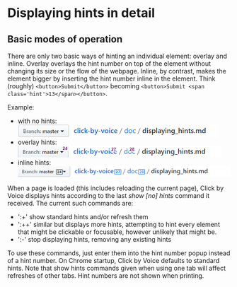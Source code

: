 #  Displaying hints in detail

## Basic modes of operation

There are only two basic ways of hinting an individual element: overlay
and inline.  Overlay overlays the hint number on top of the element
without changing its size or the flow of the webpage.  Inline, by
contrast, makes the element bigger by inserting the hint number inline
in the element.   Think (roughly) `<button>Submit</button>` becoming
`<button>Submit <span class='hint'>13</span></button>`.

Example:

* with no hints: ![no hints](./no-hints.png)
* overlay hints: ![overlay hints](./overlay.png)
* inline hints: ![inline hints](./inline.png)


When a page is loaded (this includes reloading the current page), Click
by Voice displays hints according to the last _show [no] hints_ command
it received.  The current such commands are:

* ':+' show standard hints and/or refresh them
* ':++' similar but displays more hints, attempting to hint every
  element that might be clickable or focusable, however unlikely that
  might be.
* ':-' stop displaying hints, removing any existing hints

To use these commands, just enter them into the hint number popup
instead of a hint number.  On Chrome startup, Click by Voice defaults to
standard hints.  Note that show hints commands given when using one tab
will affect refreshes of other tabs.  Hint numbers are not shown when
printing.
